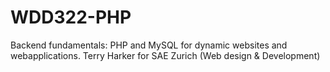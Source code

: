 # WDD322-PHP
Backend fundamentals: PHP and MySQL for dynamic websites and webapplications. Terry Harker for SAE Zurich (Web design & Development)
